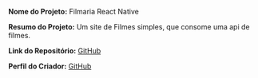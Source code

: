 **Nome do Projeto:** Filmaria React Native

**Resumo do Projeto:** Um site de Filmes simples, que consome uma api de filmes.  

**Link do Repositório:** [GitHub](https://github.com/BrennonMeireles/filmaria-react-native)

**Perfil do Criador:** [GitHub](https://github.com/BrennonMeireles)